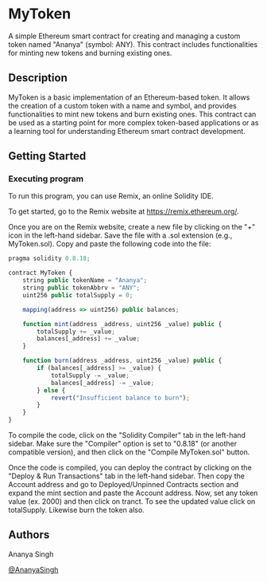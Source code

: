 # MyToken

A simple Ethereum smart contract for creating and managing a custom token named "Ananya" (symbol: ANY). This contract includes functionalities for minting new tokens and burning existing ones.

## Description

MyToken is a basic implementation of an Ethereum-based token. 
It allows the creation of a custom token with a name and symbol, and provides functionalities to mint new tokens and burn existing ones. 
This contract can be used as a starting point for more complex token-based applications or as a learning tool for understanding Ethereum smart contract development.



## Getting Started

### Executing program

To run this program, you can use Remix, an online Solidity IDE. 

To get started, go to the Remix website at https://remix.ethereum.org/.


Once you are on the Remix website, create a new file by clicking on the "+" icon in the left-hand sidebar. 
Save the file with a .sol extension (e.g., MyToken.sol). Copy and paste the following code into the file:
```javascript
pragma solidity 0.8.18;

contract MyToken {
    string public tokenName = "Ananya";
    string public tokenAbbrv = "ANY";
    uint256 public totalSupply = 0;

    mapping(address => uint256) public balances;

    function mint(address _address, uint256 _value) public {
        totalSupply += _value;
        balances[_address] += _value;
    }

    function burn(address _address, uint256 _value) public {
        if (balances[_address] >= _value) {
            totalSupply -= _value;
            balances[_address] -= _value;
        } else {
            revert("Insufficient balance to burn");
        }
    }
}

```
To compile the code, click on the "Solidity Compiler" tab in the left-hand sidebar. 
Make sure the "Compiler" option is set to "0.8.18" (or another compatible version), and then click on the "Compile MyToken.sol" button.

Once the code is compiled, you can deploy the contract by clicking on the "Deploy & Run Transactions" tab in the left-hand sidebar. Then copy the Account address and go to Deployed/Unpinned Contracts section 
and expand the mint section and paste the Account address. Now, set any token value (ex. 2000) and then click on tranct. To see the updated value click on totalSupply. Likewise burn the token also.

## Authors

Ananya Singh 

[@AnanyaSingh](ananyasingh321vns@gmail.com)
